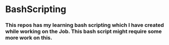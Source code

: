# BashScripting

### This repos has my learning bash scripting which I have created while working on the Job. This bash script might require some more work on this.

